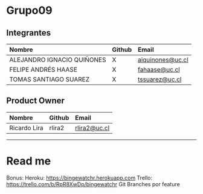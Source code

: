 # Grupo09

## Integrantes

| Nombre | Github | Email |
| :----- | :----- | :------- |
| ALEJANDRO IGNACIO QUIÑONES | X | aiquinones@uc.cl |
| FELIPE ANDRÉS HAASE | X | fahaase@uc.cl |
| TOMAS SANTIAGO SUAREZ | X | tssuarez@uc.cl |

## Product Owner
| Nombre | Github | Email |
| :----- | :----- | :------- |
| Ricardo Lira | rlira2 | rlira2@uc.cl |

________________________

# Read me

Bonus: 
Heroku: https://bingewatchr.herokuapp.com
Trello: https://trello.com/b/RpR8XwDp/bingewatchr
Git Branches por feature

